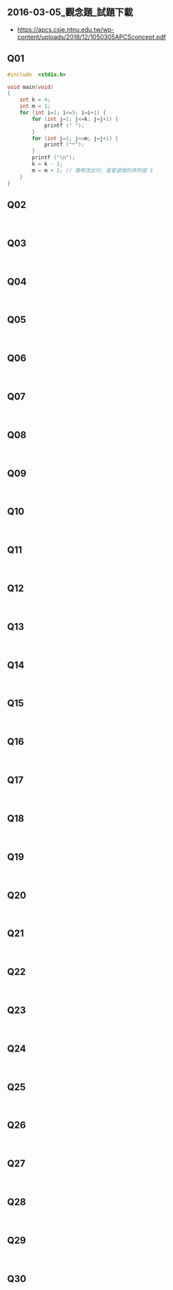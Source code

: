 ## 2016-03-05_觀念題_試題下載
 - https://apcs.csie.ntnu.edu.tw/wp-content/uploads/2018/12/1050305APCSconcept.pdf

## Q01
```C
#include  <stdio.h>

void main(void)
{
    int k = 4;
    int m = 1;
    for (int i=1; i<=5; i=i+1) {
        for (int j=1; j<=k; j=j+1) {
            printf (" ");
        }
        for (int j=1; j<=m; j=j+1) {
            printf ("*");
        }
        printf ("\n");
        k = k - 1;
        m = m + 2; // 需修改此行，星星遞增的序列是 1
    }
}
```

## Q02
<br>

## Q03
<br>

## Q04
<br>

## Q05
<br>

## Q06
<br>

## Q07
<br>

## Q08
<br>

## Q09
<br>

## Q10
<br>

## Q11
<br>

## Q12
<br>

## Q13
<br>

## Q14
<br>

## Q15
<br>

## Q16
<br>

## Q17
<br>

## Q18
<br>

## Q19
<br>

## Q20
<br>

## Q21
<br>

## Q22
<br>

## Q23
<br>

## Q24
<br>

## Q25
<br>

## Q26
<br>

## Q27
<br>

## Q28
<br>

## Q29
<br>

## Q30
<br>

